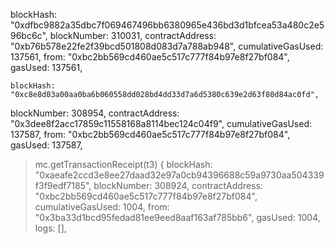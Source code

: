   blockHash: "0xdfbc9882a35dbc7f069467496bb6380965e436bd3d1bfcea53a480c2e596bc6c",
  blockNumber: 310031,
  contractAddress: "0xb76b578e22fe2f39bcd501808d083d7a788ab948",
  cumulativeGasUsed: 137561,
  from: "0xbc2bb569cd460ae5c517c777f84b97e8f27bf084",
  gasUsed: 137561,
  
  
    blockHash: "0xc8e8d03a00aa0ba6b060558dd028bd4dd33d7a6d5380c639e2d63f80d84ac0fd",
  blockNumber: 308954,
  contractAddress: "0x3dee8f2acc17859c11558168a8114bec124c04f9",
  cumulativeGasUsed: 137587,
  from: "0xbc2bb569cd460ae5c517c777f84b97e8f27bf084",
  gasUsed: 137587,
  
  > mc.getTransactionReceipt(t3)
{
  blockHash: "0xaeafe2ccd3e8ee27daad32e97a0cb94396688c59a9730aa504339f3f9edf7185",
  blockNumber: 308924,
  contractAddress: "0xbc2bb569cd460ae5c517c777f84b97e8f27bf084",
  cumulativeGasUsed: 1004,
  from: "0x3ba33d1bcd95fedad81ee9eed8aaf163af785bb6",
  gasUsed: 1004,
  logs: [],
